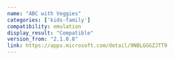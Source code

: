 ```yaml
---
name: "ABC with Veggies"
categories: ['kids-family']
compatibility: emulation
display_result: "Compatible"
version_from: "2.1.0.8"
link: https://apps.microsoft.com/detail/9NBLGGGZJTT9
---
```

